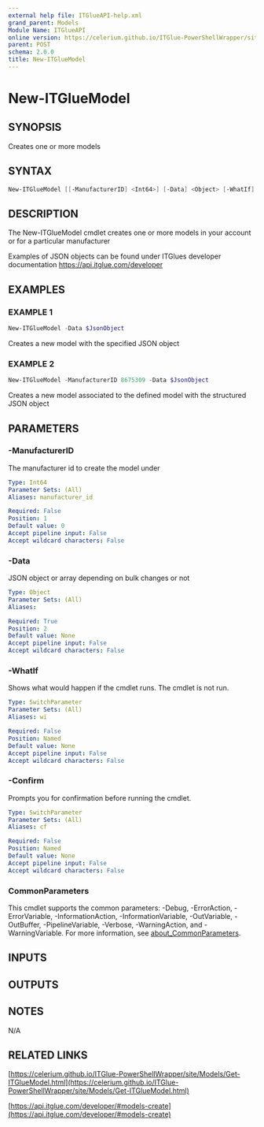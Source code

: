 ```yaml
---
external help file: ITGlueAPI-help.xml
grand_parent: Models
Module Name: ITGlueAPI
online version: https://celerium.github.io/ITGlue-PowerShellWrapper/site/Models/New-ITGlueModel.html
parent: POST
schema: 2.0.0
title: New-ITGlueModel
---
```


# New-ITGlueModel

## SYNOPSIS
Creates one or more models

## SYNTAX

```powershell
New-ITGlueModel [[-ManufacturerID] <Int64>] [-Data] <Object> [-WhatIf] [-Confirm] [<CommonParameters>]
```

## DESCRIPTION
The New-ITGlueModel cmdlet creates one or more models
in your account or for a particular manufacturer

Examples of JSON objects can be found under ITGlues developer documentation
    https://api.itglue.com/developer

## EXAMPLES

### EXAMPLE 1
```powershell
New-ITGlueModel -Data $JsonObject
```

Creates a new model with the specified JSON object

### EXAMPLE 2
```powershell
New-ITGlueModel -ManufacturerID 8675309 -Data $JsonObject
```

Creates a new model associated to the defined model with the
structured JSON object

## PARAMETERS

### -ManufacturerID
The manufacturer id to create the model under

```yaml
Type: Int64
Parameter Sets: (All)
Aliases: manufacturer_id

Required: False
Position: 1
Default value: 0
Accept pipeline input: False
Accept wildcard characters: False
```

### -Data
JSON object or array depending on bulk changes or not

```yaml
Type: Object
Parameter Sets: (All)
Aliases:

Required: True
Position: 2
Default value: None
Accept pipeline input: False
Accept wildcard characters: False
```

### -WhatIf
Shows what would happen if the cmdlet runs.
The cmdlet is not run.

```yaml
Type: SwitchParameter
Parameter Sets: (All)
Aliases: wi

Required: False
Position: Named
Default value: None
Accept pipeline input: False
Accept wildcard characters: False
```

### -Confirm
Prompts you for confirmation before running the cmdlet.

```yaml
Type: SwitchParameter
Parameter Sets: (All)
Aliases: cf

Required: False
Position: Named
Default value: None
Accept pipeline input: False
Accept wildcard characters: False
```

### CommonParameters
This cmdlet supports the common parameters: -Debug, -ErrorAction, -ErrorVariable, -InformationAction, -InformationVariable, -OutVariable, -OutBuffer, -PipelineVariable, -Verbose, -WarningAction, and -WarningVariable. For more information, see [about_CommonParameters](http://go.microsoft.com/fwlink/?LinkID=113216).

## INPUTS

## OUTPUTS

## NOTES
N/A

## RELATED LINKS

[https://celerium.github.io/ITGlue-PowerShellWrapper/site/Models/Get-ITGlueModel.html](https://celerium.github.io/ITGlue-PowerShellWrapper/site/Models/Get-ITGlueModel.html)

[https://api.itglue.com/developer/#models-create](https://api.itglue.com/developer/#models-create)

